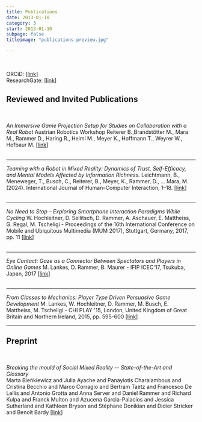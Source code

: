 ```yaml
---
title: Publications
date: 2013-01-10
category: 3
start: 2013-01-10
subpage: false
titleimage: "publications-preview.jpg"

---
```


<br>

ORCiD: [[link](https://orcid.org/0000-0001-9363-1108)]<br>
ResearchGate: [[link](https://www.researchgate.net/profile/Daniel-Rammer)]


## Reviewed and Invited Publications
<br>

*An Immersive Game Projection Setup for Studies on Collaboration with a Real Robot* Austrian Robotics Workshop
Reiterer B.,Brandstötter M., Mara M., Rammer D., Haring R., Heiml M., Meyer K., Hoffmann T., Weyrer W., Hofbaur M. [[link](https://www.joanneum.at/robotics/publikationen/detail/an-immersive-game-projection-setup-for-studies-on-collaboration-with-a-real-robot)]
<br>
<br>

- - -
*Teaming with a Robot in Mixed Reality: Dynamics of Trust, Self-Efficacy, and Mental Models Affected by Information Richness.*
Leichtmann, B., Meneweger, T., Busch, C., Reiterer, B., Meyer, K., Rammer, D., … Mara, M. (2024). International Journal of Human–Computer Interaction, 1–18. [[link](https://www.tandfonline.com/doi/full/10.1080/10447318.2024.2331878)]
<br>
<br>

- - -
*No Need to Stop – Exploring Smartphone Interaction Paradigms While Cycling*
W. Hochleitner, D. Sellitsch, D. Rammer, A. Aschauer, E. Mattheiss, G. Regal, M. Tscheligi - Proceedings of the 16th International Conference on Mobile and Ubiquitous Multimedia (MUM 2017), Stuttgart, Germany, 2017, pp. 11 [[link](https://dl.acm.org/citation.cfm?id=3152871)]
<br>
<br>

- - -
*Eye Contact: Gaze as a Connector Between Spectators and Players in Online Games*
M. Lankes, D. Rammer, B. Maurer - IFIP ICEC'17, Tsukuba, Japan, 2017 [[link](https://link.springer.com/chapter/10.1007/978-3-319-66715-7_34)]
<br>
<br>

- - -
*From Classes to Mechanics: Player Type Driven Persuasive Game Development*
M. Lankes, W. Hochleitner, D. Rammer, M. Busch, E. Mattheiss, M. Tscheligi - CHI PLAY '15, London, United Kingdom of Great Britain and Northern Ireland, 2015, pp. 595-600 [[link](http://dl.acm.org/citation.cfm?id=2810316)]

- - -
## Preprint
<br>

*Breaking the mould of Social Mixed Reality -- State-of-the-Art and Glossary*
<br>
Marta Bieńkiewicz and Julia Ayache and Panayiotis Charalambous and Cristina Becchio and Marco Corragio and Bertram Taetz and Francesco De Lellis and Antonio Grotta and Anna Server and Daniel Rammer and Richard Kulpa and Franck Multon and Azucena Garcia-Palacios and Jessica Sutherland and Kathleen Bryson and Stéphane Donikian and Didier Stricker and Benoît Bardy
[[link](https://doi.org/10.48550/arXiv.2507.23454)]
